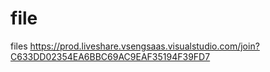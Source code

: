 # file
files
https://prod.liveshare.vsengsaas.visualstudio.com/join?C633DD02354EA6BBC69AC9EAF35194F39FD7
